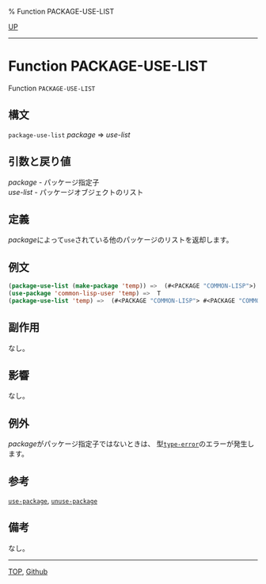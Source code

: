 % Function PACKAGE-USE-LIST

[UP](11.2.html)  

---

# Function **PACKAGE-USE-LIST**


Function `PACKAGE-USE-LIST`


## 構文

`package-use-list` *package* => *use-list*


## 引数と戻り値

*package* - パッケージ指定子  
*use-list* - パッケージオブジェクトのリスト


## 定義

*package*によって`use`されている他のパッケージのリストを返却します。


## 例文

```lisp
(package-use-list (make-package 'temp)) =>  (#<PACKAGE "COMMON-LISP">)
(use-package 'common-lisp-user 'temp) =>  T
(package-use-list 'temp) =>  (#<PACKAGE "COMMON-LISP"> #<PACKAGE "COMMON-LISP-USER">)
```


## 副作用

なし。


## 影響

なし。


## 例外

*package*がパッケージ指定子ではないときは、
型[`type-error`](4.4.type-error.html)のエラーが発生します。


## 参考

[`use-package`](11.2.use-package.html),
[`unuse-package`](11.2.unuse-package.html)


## 備考

なし。


---
[TOP](index.html),  [Github](https://github.com/nptcl/npt-japanese)

